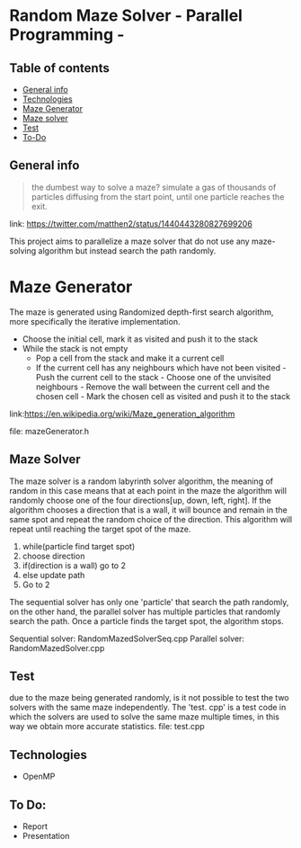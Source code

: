# Random Maze Solver - Parallel Programming - 

## Table of contents
* [General info](#general-info)
* [Technologies](#technologies)
* [Maze Generator](#maze-generating)
* [Maze solver](#maze-solver)
* [Test](#Test)
* [To-Do](#to-do)

## General info
> the dumbest way to solve a maze? simulate a gas of thousands of particles diffusing from the start point, until one particle reaches the exit. 

link: https://twitter.com/matthen2/status/1440443280827699206

This project aims to parallelize a maze solver that do not use any maze-solving algorithm but instead search the path randomly.

# Maze Generator
The maze is generated using Randomized depth-first search algorithm, more specifically the iterative implementation. 

- Choose the initial cell, mark it as visited and push it to the stack
- While the stack is not empty
	- Pop a cell from the stack and make it a current cell
	- If the current cell has any neighbours which have not been visited
        	- Push the current cell to the stack
        	- Choose one of the unvisited neighbours
        	- Remove the wall between the current cell and the chosen cell
        	- Mark the chosen cell as visited and push it to the stack

link:https://en.wikipedia.org/wiki/Maze_generation_algorithm

file: mazeGenerator.h

## Maze Solver
The maze solver is a random labyrinth solver algorithm, the meaning of random in this case means that at each point in the maze the algorithm will randomly choose one of the four directions[up, down, left, right]. 
If the algorithm chooses a direction that is a wall, it will bounce and remain in the same spot and repeat the random choice of the direction.
This algorithm will repeat until reaching the target spot of the maze.

1. while(particle find target spot)
2. choose direction
3. if(direction is a wall) go to 2
4. else update path
5. Go to 2

The sequential solver has only one 'particle' that search the path randomly, on the other hand, the parallel solver has multiple particles that randomly search the path. Once a particle finds the target spot, the algorithm stops.

Sequential solver: RandomMazedSolverSeq.cpp
Parallel solver:   RandomMazedSolver.cpp

## Test
due to the maze being generated randomly, is it not possible to test the two solvers with the same maze independently. The 'test. cpp' is a test code in which the solvers are used to solve the same maze multiple times, in this way we obtain more accurate statistics.
file: test.cpp

## Technologies
* OpenMP 

## To Do:
* Report
* Presentation
